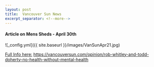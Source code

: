 ```yaml
---
layout: post
title:  Vancouver Sun News
excerpt_separator: <!--more-->
---
```


#### Article on Mens Sheds - April 30th

![_config.yml]({{ site.baseurl }}/images/VanSunApr21.jpg)

[Full Info here:](https://vancouversun.com/opinion/rob-whitley-and-todd-doherty-no-health-without-mental-health/)
https://vancouversun.com/opinion/rob-whitley-and-todd-doherty-no-health-without-mental-health


